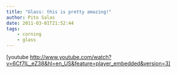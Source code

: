 ```yaml
---
title: "Glass: this is pretty amazing!"
author: Pito Salas
date: 2011-03-01T21:52:44
tags:
    - corning
    - glass
---
```




[youtube
http://www.youtube.com/watch?v=6Cf7IL_eZ38&hl=en_US&feature=player_embedded&version=3]


